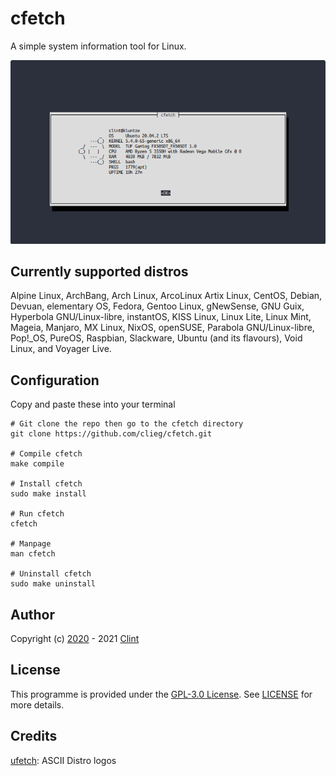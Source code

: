 # cfetch
A simple system information tool for Linux.

![cfetch](https://raw.githubusercontent.com/clieg/clieg.github.io/master/images/cfetch-new.png)


## Currently supported distros
Alpine Linux, ArchBang, Arch Linux, ArcoLinux Artix Linux, CentOS, Debian, Devuan, elementary OS, Fedora, Gentoo Linux, gNewSense, GNU Guix, Hyperbola GNU/Linux-libre, instantOS, KISS Linux, Linux Lite, Linux Mint, Mageia, Manjaro, MX Linux, NixOS, openSUSE, Parabola GNU/Linux-libre, Pop!_OS, PureOS, Raspbian, Slackware, Ubuntu (and its flavours), Void Linux, and Voyager Live.


## Configuration
Copy and paste these into your terminal
```
# Git clone the repo then go to the cfetch directory
git clone https://github.com/clieg/cfetch.git

# Compile cfetch
make compile

# Install cfetch
sudo make install

# Run cfetch
cfetch

# Manpage
man cfetch

# Uninstall cfetch
sudo make uninstall
```


## Author
Copyright (c) [2020](https://api.github.com/repos/clieg/cfetch) - 2021 [Clint](https://github.com/clieg)


## License
This programme is provided under the [GPL-3.0 License](https://github.com/clieg/coffeetch/blob/master/LICENSE). See [LICENSE](https://github.com/clieg/coffeetch/blob/master/LICENSE) for more details.


## Credits
[ufetch](https://gitlab.com/jschx/ufetch/): ASCII Distro logos
